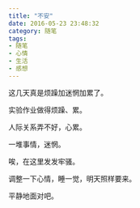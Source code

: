 ```yaml
---
title: "不安"
date: 2016-05-23 23:48:32
category: 随笔
tags:
- 随笔
- 心情
- 生活
- 感想
---
```


这几天真是烦躁加迷惘加累了。

实验作业做得烦躁、累。

人际关系弄不好，心累。

一堆事情，迷惘。

唉，在这里发发牢骚。

调整一下心情，睡一觉，明天照样要来。

平静地面对吧。

